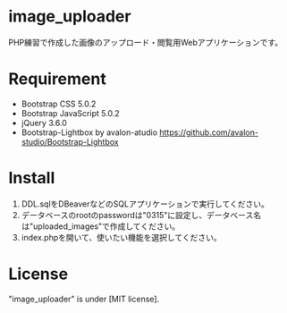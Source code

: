 # image_uploader

PHP練習で作成した画像のアップロード・閲覧用Webアプリケーションです。

# Requirement

* Bootstrap CSS 5.0.2
* Bootstrap JavaScript 5.0.2
* jQuery 3.6.0
* Bootstrap-Lightbox by avalon-atudio https://github.com/avalon-studio/Bootstrap-Lightbox

# Install

1. DDL.sqlをDBeaverなどのSQLアプリケーションで実行してください。
2. データベースのrootのpasswordは"0315"に設定し、データベース名は"uploaded_images"で作成してください。
3. index.phpを開いて、使いたい機能を選択してください。

# License

"image_uploader" is under [MIT license].
